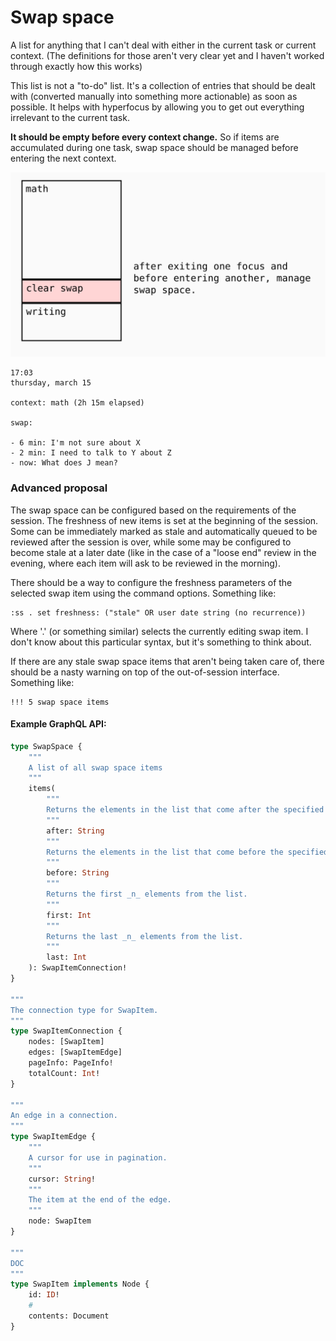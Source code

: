 # Swap space

A list for anything that I can't deal with either in the current task or current context. (The definitions for those aren't very clear yet and I haven't worked through exactly how this works)

This list is not a "to-do" list. It's a collection of entries that should be dealt with (converted manually into something more actionable) as soon as possible. It helps with hyperfocus by allowing you to get out everything irrelevant to the current task.

__It should be empty before every context change.__ So if items are accumulated during one task, swap space should be managed before entering the next context.

![Clear swap space](./drawings/clearing_swap_space.svg)

```
17:03
thursday, march 15

context: math (2h 15m elapsed)

swap:

- 6 min: I'm not sure about X
- 2 min: I need to talk to Y about Z
- now: What does J mean?
```

### Advanced proposal

The swap space can be configured based on the requirements of the session. The freshness of new items is set at the beginning of the session. Some can be immediately marked as stale and automatically queued to be reviewed after the session is over, while some may be configured to become stale at a later date (like in the case of a "loose end" review in the evening, where each item will ask to be reviewed in the morning).

There should be a way to configure the freshness parameters of the selected swap item using the command options. Something like:

```
:ss . set freshness: ("stale" OR user date string (no recurrence))
```
Where '.' (or something similar) selects the currently editing swap item. I don't know about this particular syntax, but it's something to think about.

If there are any stale swap space items that aren't being taken care of, there should be a nasty warning on top of the out-of-session interface. Something like:

```
!!! 5 swap space items
```

#### Example GraphQL API:

```graphql
type SwapSpace {
    """
    A list of all swap space items
    """
    items(
        """
        Returns the elements in the list that come after the specified cursor.
        """
        after: String
        """
        Returns the elements in the list that come before the specified cursor.
        """
        before: String
        """
        Returns the first _n_ elements from the list.
        """
        first: Int
        """
        Returns the last _n_ elements from the list.
        """
        last: Int
    ): SwapItemConnection!
}

"""
The connection type for SwapItem.
"""
type SwapItemConnection {
    nodes: [SwapItem]
    edges: [SwapItemEdge]
    pageInfo: PageInfo!
    totalCount: Int!
}

"""
An edge in a connection.
"""
type SwapItemEdge {
    """
    A cursor for use in pagination.
    """
    cursor: String!
    """
    The item at the end of the edge.
    """
    node: SwapItem
}

"""
DOC
"""
type SwapItem implements Node {
    id: ID!
    # 
    contents: Document
}
```